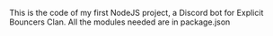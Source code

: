 This is the code of my first NodeJS project, a Discord bot for Explicit Bouncers Clan.
All the modules needed are in package.json
